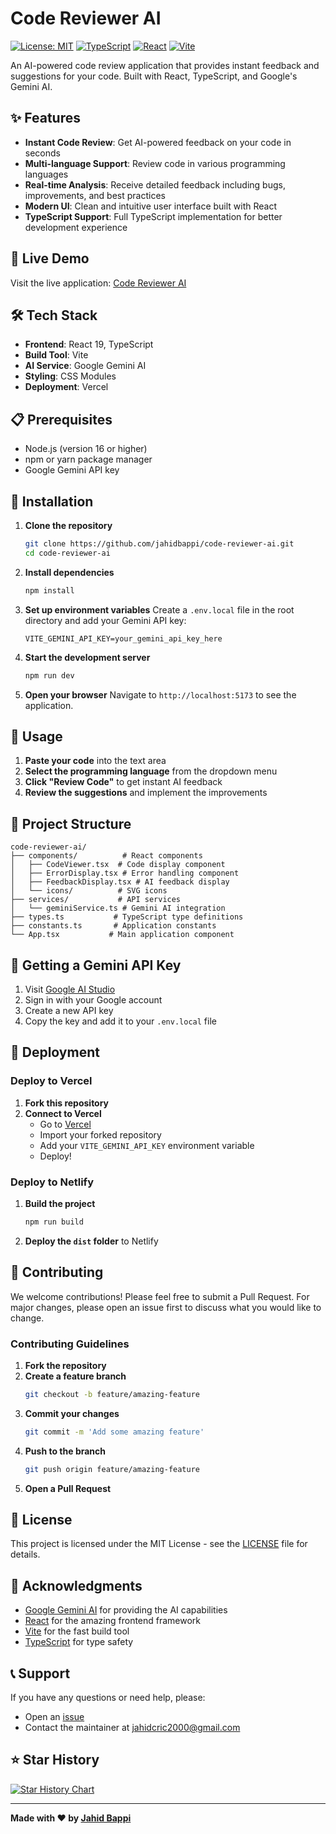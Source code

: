 # Code Reviewer AI

[![License: MIT](https://img.shields.io/badge/License-MIT-yellow.svg)](https://opensource.org/licenses/MIT)
[![TypeScript](https://img.shields.io/badge/TypeScript-007ACC?style=flat&logo=typescript&logoColor=white)](https://www.typescriptlang.org/)
[![React](https://img.shields.io/badge/React-20232A?style=flat&logo=react&logoColor=61DAFB)](https://reactjs.org/)
[![Vite](https://img.shields.io/badge/Vite-646CFF?style=flat&logo=vite&logoColor=white)](https://vitejs.dev/)

An AI-powered code review application that provides instant feedback and suggestions for your code. Built with React, TypeScript, and Google's Gemini AI.

## ✨ Features

- **Instant Code Review**: Get AI-powered feedback on your code in seconds
- **Multi-language Support**: Review code in various programming languages
- **Real-time Analysis**: Receive detailed feedback including bugs, improvements, and best practices
- **Modern UI**: Clean and intuitive user interface built with React
- **TypeScript Support**: Full TypeScript implementation for better development experience

## 🚀 Live Demo

Visit the live application: [Code Reviewer AI](https://code-reviewer-ai.vercel.app)

## 🛠️ Tech Stack

- **Frontend**: React 19, TypeScript
- **Build Tool**: Vite
- **AI Service**: Google Gemini AI
- **Styling**: CSS Modules
- **Deployment**: Vercel

## 📋 Prerequisites

- Node.js (version 16 or higher)
- npm or yarn package manager
- Google Gemini API key

## 🔧 Installation

1. **Clone the repository**
   ```bash
   git clone https://github.com/jahidbappi/code-reviewer-ai.git
   cd code-reviewer-ai
   ```

2. **Install dependencies**
   ```bash
   npm install
   ```

3. **Set up environment variables**
   Create a `.env.local` file in the root directory and add your Gemini API key:
   ```env
   VITE_GEMINI_API_KEY=your_gemini_api_key_here
   ```

4. **Start the development server**
   ```bash
   npm run dev
   ```

5. **Open your browser**
   Navigate to `http://localhost:5173` to see the application.

## 🎯 Usage

1. **Paste your code** into the text area
2. **Select the programming language** from the dropdown menu
3. **Click "Review Code"** to get instant AI feedback
4. **Review the suggestions** and implement the improvements

## 📁 Project Structure

```
code-reviewer-ai/
├── components/          # React components
│   ├── CodeViewer.tsx  # Code display component
│   ├── ErrorDisplay.tsx # Error handling component
│   ├── FeedbackDisplay.tsx # AI feedback display
│   └── icons/          # SVG icons
├── services/           # API services
│   └── geminiService.ts # Gemini AI integration
├── types.ts           # TypeScript type definitions
├── constants.ts       # Application constants
└── App.tsx           # Main application component
```

## 🔑 Getting a Gemini API Key

1. Visit [Google AI Studio](https://makersuite.google.com/app/apikey)
2. Sign in with your Google account
3. Create a new API key
4. Copy the key and add it to your `.env.local` file

## 🚀 Deployment

### Deploy to Vercel

1. **Fork this repository**
2. **Connect to Vercel**
   - Go to [Vercel](https://vercel.com)
   - Import your forked repository
   - Add your `VITE_GEMINI_API_KEY` environment variable
   - Deploy!

### Deploy to Netlify

1. **Build the project**
   ```bash
   npm run build
   ```
2. **Deploy the `dist` folder** to Netlify

## 🤝 Contributing

We welcome contributions! Please feel free to submit a Pull Request. For major changes, please open an issue first to discuss what you would like to change.

### Contributing Guidelines

1. **Fork the repository**
2. **Create a feature branch**
   ```bash
   git checkout -b feature/amazing-feature
   ```
3. **Commit your changes**
   ```bash
   git commit -m 'Add some amazing feature'
   ```
4. **Push to the branch**
   ```bash
   git push origin feature/amazing-feature
   ```
5. **Open a Pull Request**

## 📝 License

This project is licensed under the MIT License - see the [LICENSE](LICENSE) file for details.

## 🙏 Acknowledgments

- [Google Gemini AI](https://ai.google.dev/) for providing the AI capabilities
- [React](https://reactjs.org/) for the amazing frontend framework
- [Vite](https://vitejs.dev/) for the fast build tool
- [TypeScript](https://www.typescriptlang.org/) for type safety

## 📞 Support

If you have any questions or need help, please:

- Open an [issue](https://github.com/jahidbappi/code-reviewer-ai/issues)
- Contact the maintainer at jahidcric2000@gmail.com

## ⭐ Star History

[![Star History Chart](https://api.star-history.com/svg?repos=jahidbappi/code-reviewer-ai&type=Date)](https://star-history.com/#jahidbappi/code-reviewer-ai&Date)

---

**Made with ❤️ by [Jahid Bappi](https://github.com/jahidbappi)**
